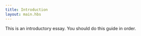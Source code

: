 ```yaml
---
title: Introduction
layout: main.hbs
---
```


This is an introductory essay. You should do this guide in order. 